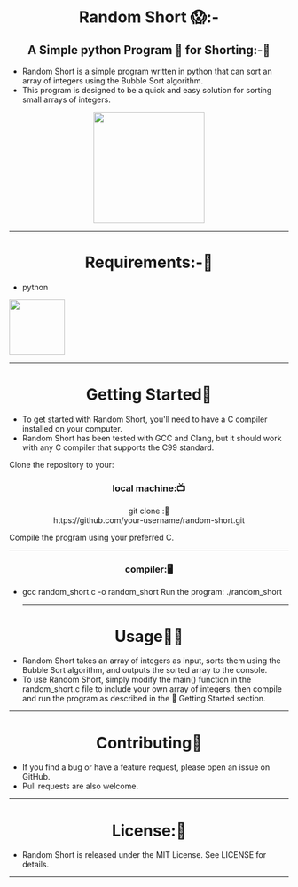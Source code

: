 
<h1 align="center" >Random Short 😱:- </h1>
<h2 align=" center" >A Simple python Program 🧩 for Shorting:-🦈</h2>

- Random Short is a simple program written in python that can sort an array of integers using the Bubble Sort algorithm. 
- This program is designed to be a quick and easy solution for sorting small arrays of integers.
<p align="center">
<img height="200" wedith="200" src="https://media.giphy.com/media/3o6Zt5jXXzAzdikVmE/giphy.gif"></p>

<hr>
<h1 align="center" >Requirements:-🧾</h1>

- python 
<div align="left" >
<img height="100" wedith="100" src="https://1.bp.blogspot.com/-0l6vkEVVfTw/XUGXoMER78I/AAAAAAAAZNM/b6HBxSX3HUY85evjzXqXKZYy9Xp3Zd3mQCLcBGAs/s1600/giphyPYTHON.gif"></div>
<hr>
<h1 align="center"> Getting Started🏃</h1>

- To get started with Random Short, you'll need to have a C compiler installed on your computer.
-  Random Short has been tested with GCC and Clang, but it should work with any C compiler that supports the C99 standard.

Clone the repository to your:
<h3 align=" center" >local machine:📺 </h3>

<p  align=" center" >git clone :📝<br> https://github.com/your-username/random-short.git</p>
  

Compile the program using your preferred C.<hr>
 <h3 align=" center" >compiler:🖥️ </h3>

- gcc random_short.c -o random_short
Run the program: ./random_short<hr>
<h1 align="center" >Usage👩‍💻</h1>

- Random Short takes an array of integers as input, sorts them using the Bubble Sort algorithm, and outputs the sorted array to the console.
- To use Random Short, simply modify the main() function in the random_short.c file to include your own array of integers, then compile and run the program as described in the 🏃 Getting Started section.
<hr>
<h1 align="center" >Contributing👬</h1>

- If you find a bug or have a feature request, please open an issue on GitHub. 
- Pull requests are also welcome.
<hr>
<h1 align="center" >License:📙</h1>

- Random Short is released under the MIT License. See LICENSE for details.

<hr>
